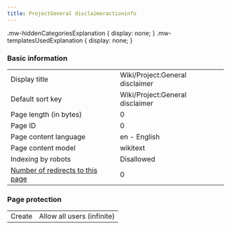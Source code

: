 ```yaml
---
title: ProjectGeneral disclaimeractioninfo
---
```

.mw-hiddenCategoriesExplanation { display: none; }
.mw-templatesUsedExplanation { display: none; }
### Basic information




|  |  |
| --- | --- |
| Display title | Wiki/Project:General disclaimer |
| Default sort key | Wiki/Project:General disclaimer |
| Page length (in bytes) | 0 |
| Page ID | 0 |
| Page content language | en - English |
| Page content model | wikitext |
| Indexing by robots | Disallowed |
| [Number of redirects to this page](index.php?title=Special:WhatLinksHere/Wiki/Project:General_disclaimer&hidelinks=1&hidetrans=1 "Special:WhatLinksHere/Wiki/Project:General disclaimer") | 0 |


### Page protection




|  |  |
| --- | --- |
| Create | Allow all users (infinite) |


 

